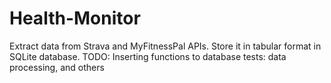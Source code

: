 # Health-Monitor
Extract data from Strava and MyFitnessPal APIs. Store it in tabular format in SQLite database.
TODO:
Inserting functions to database
tests: data processing, and others